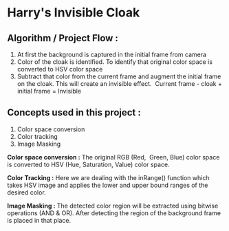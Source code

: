 # Harry's Invisible Cloak

## Algorithm / Project Flow :
1. At first the background is captured in the initial frame from camera 
2. Color of the cloak is identified. To identify that original color space is converted to HSV color space 
3. Subtract that color from the current frame and augment the initial frame on the cloak. This will create an invisible effect. 
Current frame - cloak + initial frame = Invisible 

## Concepts used in this project :
1. Color space conversion 
2. Color tracking 
3. Image Masking 

**Color space conversion :** The original RGB (Red,  Green, Blue) color space  is converted to HSV (Hue, Saturation, Value) color space.

**Color Tracking :** Here we are dealing with the inRange() function which takes HSV image and applies the lower and upper bound ranges of the desired color.

**Image Masking :** The detected color region will be extracted using bitwise operations (AND & OR). After detecting the region of the background frame is placed in that place.
